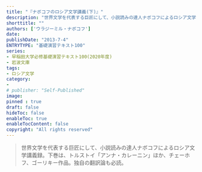 ```yaml
---
title: "『ナボコフのロシア文学講義(下)』"
description: "世界文学を代表する巨匠にして、小説読みの達人ナボコフによるロシア文学講義録。下巻は、トルストイ「アンナ・カレーニン」ほか、チェーホフ、ゴーリキー作品。独自の翻訳論も必読。"
shorttitle: ""
authors: ['ウラジーミル・ナボコフ']
date: 
publishDate: "2013-7-4"
ENTRYTYPE: "基礎演習テキスト100"
series:
- 早稲田大学必修基礎演習テキスト100(2020年度)
- 岩波文庫
tags: 
- ロシア文学
category: 
- 
# publisher: "Self-Published"
image: 
pinned : true
draft: false
hideToc: false
enableToc: true
enableTocContent: false
copyright: "All rights reserved"
---
```


>世界文学を代表する巨匠にして、小説読みの達人ナボコフによるロシア文学講義録。下巻は、トルストイ「アンナ・カレーニン」ほか、チェーホフ、ゴーリキー作品。独自の翻訳論も必読。